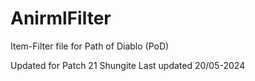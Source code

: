 # AnirmlFilter
Item-Filter file for Path of Diablo (PoD)

Updated for Patch 21 Shungite Last updated 20/05-2024

